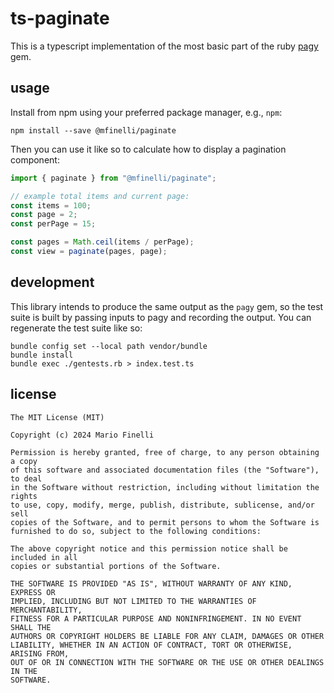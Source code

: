 # ts-paginate

This is a typescript implementation of the most basic part of the ruby
[pagy](https://github.com/ddnexus/pagy) gem.

## usage

Install from npm using your preferred package manager, e.g., `npm`:

```shell
npm install --save @mfinelli/paginate
```

Then you can use it like so to calculate how to display a pagination component:

```typescript
import { paginate } from "@mfinelli/paginate";

// example total items and current page:
const items = 100;
const page = 2;
const perPage = 15;

const pages = Math.ceil(items / perPage);
const view = paginate(pages, page);
```

## development

This library intends to produce the same output as the `pagy` gem, so the
test suite is built by passing inputs to pagy and recording the output. You
can regenerate the test suite like so:

```shell
bundle config set --local path vendor/bundle
bundle install
bundle exec ./gentests.rb > index.test.ts
```

## license

```
The MIT License (MIT)

Copyright (c) 2024 Mario Finelli

Permission is hereby granted, free of charge, to any person obtaining a copy
of this software and associated documentation files (the "Software"), to deal
in the Software without restriction, including without limitation the rights
to use, copy, modify, merge, publish, distribute, sublicense, and/or sell
copies of the Software, and to permit persons to whom the Software is
furnished to do so, subject to the following conditions:

The above copyright notice and this permission notice shall be included in all
copies or substantial portions of the Software.

THE SOFTWARE IS PROVIDED "AS IS", WITHOUT WARRANTY OF ANY KIND, EXPRESS OR
IMPLIED, INCLUDING BUT NOT LIMITED TO THE WARRANTIES OF MERCHANTABILITY,
FITNESS FOR A PARTICULAR PURPOSE AND NONINFRINGEMENT. IN NO EVENT SHALL THE
AUTHORS OR COPYRIGHT HOLDERS BE LIABLE FOR ANY CLAIM, DAMAGES OR OTHER
LIABILITY, WHETHER IN AN ACTION OF CONTRACT, TORT OR OTHERWISE, ARISING FROM,
OUT OF OR IN CONNECTION WITH THE SOFTWARE OR THE USE OR OTHER DEALINGS IN THE
SOFTWARE.
```
